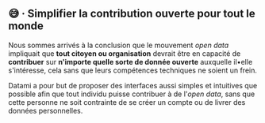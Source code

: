 
## 😅 · Simplifier la contribution ouverte pour tout le monde

Nous sommes arrivés à la conclusion que le mouvement _open data_ impliquait que **tout citoyen ou organisation** devrait être en capacité de **contribuer** sur **n'importe quelle sorte de donnée ouverte** auxquelle il•elle s'intéresse, cela sans que leurs compétences techniques ne soient un frein.

Datami a pour but de proposer des interfaces aussi simples et intuitives que possible afin que tout individu puisse contribuer à de l'_open data_, sans que cette personne ne soit contrainte de se créer un compte ou de livrer des données personnelles.
